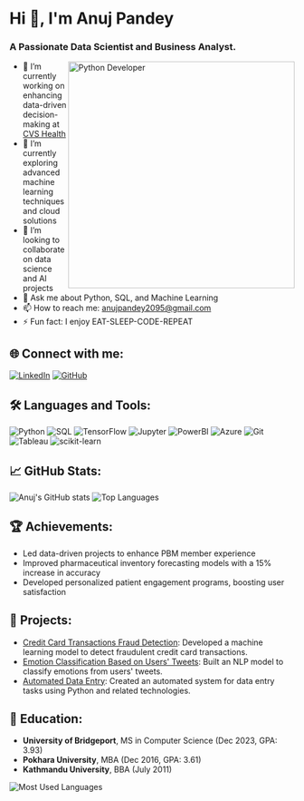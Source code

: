 # Hi 👋, I'm Anuj Pandey

### A Passionate Data Scientist and Business Analyst.

<img align="right" alt="Python Developer" width="400" src="https://media.giphy.com/media/KAq5w47R9rmTuvWOWa/giphy.gif" />

- 🔭 I’m currently working on enhancing data-driven decision-making at [CVS Health](https://www.cvshealth.com/)
- 🌱 I’m currently exploring advanced machine learning techniques and cloud solutions
- 👯 I’m looking to collaborate on data science and AI projects
- 💬 Ask me about Python, SQL, and Machine Learning
- 📫 How to reach me: [anujpandey2095@gmail.com](mailto:anujpandey2095@gmail.com)
- ⚡ Fun fact: I enjoy EAT-SLEEP-CODE-REPEAT 

## 🌐 Connect with me:
[![LinkedIn](https://img.shields.io/badge/-LinkedIn-%230077B5?style=for-the-badge&logo=linkedin&logoColor=white)](https://www.linkedin.com/in/anoozj/) 
[![GitHub](https://img.shields.io/badge/-GitHub-%23181717?style=for-the-badge&logo=github&logoColor=white)](https://github.com/newguy7)

## 🛠️ Languages and Tools:
![Python](https://img.shields.io/badge/-Python-%2314354C?style=flat-square&logo=python)
![SQL](https://img.shields.io/badge/-SQL-%2344a8e0?style=flat-square&logo=sql)
![TensorFlow](https://img.shields.io/badge/-TensorFlow-%23FF6F00?style=flat-square&logo=tensorflow)
![Jupyter](https://img.shields.io/badge/-Jupyter-%23F37626?style=flat-square&logo=jupyter)
![PowerBI](https://img.shields.io/badge/-PowerBI-%23F2C811?style=flat-square&logo=powerbi)
![Azure](https://img.shields.io/badge/-Azure-%230072C6?style=flat-square&logo=microsoft-azure)
![Git](https://img.shields.io/badge/-Git-%23F05032?style=flat-square&logo=git)
![Tableau](https://img.shields.io/badge/-Tableau-%23E97627?style=flat-square&logo=tableau)
![scikit-learn](https://img.shields.io/badge/-scikit--learn-%23F7931E?style=flat-square&logo=scikit-learn)

## 📈 GitHub Stats:
![Anuj's GitHub stats](https://github-readme-stats.vercel.app/api?username=newguy7&show_icons=true&theme=radical)
![Top Languages](https://github-readme-stats.vercel.app/api/top-langs/?username=newguy7&layout=compact&theme=radical)

## 🏆 Achievements:
- Led data-driven projects to enhance PBM member experience
- Improved pharmaceutical inventory forecasting models with a 15% increase in accuracy
- Developed personalized patient engagement programs, boosting user satisfaction

## 🔬 Projects:
- [Credit Card Transactions Fraud Detection](https://github.com/newguy7/DataScienceProjects/blob/main/Credit_Card_Transactions_Fraud_Detection.ipynb): Developed a machine learning model to detect fraudulent credit card transactions.
- [Emotion Classification Based on Users' Tweets](https://github.com/newguy7/DataScienceProjects/blob/main/Emotion_classification_based_on_users_tweets.ipynb): Built an NLP model to classify emotions from users' tweets.
- [Automated Data Entry](https://github.com/newguy7/Automated-DataEntry): Created an automated system for data entry tasks using Python and related technologies.

## 🏫 Education:
- **University of Bridgeport**, MS in Computer Science (Dec 2023, GPA: 3.93)
- **Pokhara University**, MBA (Dec 2016, GPA: 3.61)
- **Kathmandu University**, BBA (July 2011)

![Most Used Languages](https://github-readme-stats.vercel.app/api/top-langs?username=newguy7&layout=compact&hide=jupyter%20notebook&theme=radical)

